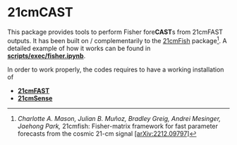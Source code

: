 # 21cmCAST

This package provides tools to perform Fisher fore**CAST**s from 21cmFAST outputs. It has been built on / complementarily to the [21cmFish](https://21cmfish.readthedocs.io/en/latest/) package[^1]. A detailed example of how it works can be found in [**scripts/exec/fisher.ipynb**](./scripts/exec/fisher.ipynb). 

In order to work properly, the codes requires to have a working installation of
- [**21cmFAST**](https://21cmfast.readthedocs.io/en/latest/)
- [**21cmSense**](https://21cmsense.readthedocs.io/en/latest/)


[^1]: *Charlotte A. Mason, Julian B. Muñoz, Bradley Greig, Andrei Mesinger, Jaehong Park,* 21cmfish: Fisher-matrix framework for fast parameter forecasts from the cosmic 21-cm signal [[arXiv:2212.09797]](https://arxiv.org/abs/2212.09797)
